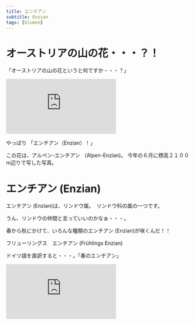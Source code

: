```yaml
---
title: エンチアン
subtitle: Enzian
tags: [blumen]
---
```


# オーストリアの山の花・・・？！

「オーストリアの山の花というと何ですか・・・？」

![20240622alpenenzian](https://piwigo.schickl.de/i.php?/upload/2024/08/22/20240822080033-ce1e09a8-me.jpg)

やっぱり 「エンチアン（Enzian）！」　

この花は、アルペン-エンチアン （Alpen-Enzian)。 今年の６月に標高２１００m辺りで写した写真。


# エンチアン (Enzian)

エンチアン (Enzian)は、リンドウ属。　リンドウ科の属の一つです。

うん、リンドウの仲間と言っていいのかなぁ・・・。

春から秋にかけて、いろんな種類のエンチアン (Enzian)が咲くんだ！！

フリューリングス　エンチアン (Frühlings Enzian)

ドイツ語を直訳すると・・・。「春のエンチアン」

![fruehlingsenzian](https://piwigo.schickl.de/i.php?/upload/2024/01/18/20240118184516-064cad4a-me.jpg)

